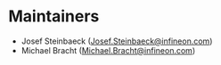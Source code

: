<!--
SPDX-FileCopyrightText: Copyright (c) 2024-2025 Infineon Technologies AG
SPDX-License-Identifier: CC-BY-4.0
-->

# Maintainers

- Josef Steinbaeck (<Josef.Steinbaeck@infineon.com>)
- Michael Bracht (<Michael.Bracht@infineon.com>)
